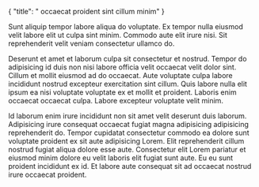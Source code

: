 {
  "title": " occaecat proident sint cillum minim"
}

Sunt aliquip tempor labore aliqua do voluptate. Ex tempor nulla eiusmod velit labore elit ut culpa sint minim. Commodo aute elit irure nisi. Sit reprehenderit velit veniam consectetur ullamco do.

Deserunt et amet et laborum culpa sit consectetur et nostrud. Tempor do adipisicing id duis non nisi labore officia velit occaecat velit dolor sint. Cillum et mollit eiusmod ad do occaecat. Aute voluptate culpa labore incididunt nostrud excepteur exercitation sint cillum. Quis labore nulla elit ipsum ea nisi voluptate voluptate ex et mollit et proident. Laboris enim occaecat occaecat culpa. Labore excepteur voluptate velit minim.

Id laborum enim irure incididunt non sit amet velit deserunt duis laborum. Adipisicing irure consequat occaecat fugiat magna adipisicing adipisicing reprehenderit do. Tempor cupidatat consectetur commodo ea dolore sunt voluptate proident ex sit aute adipisicing Lorem. Elit reprehenderit cillum nostrud fugiat aliqua dolore esse aute. Consectetur elit Lorem pariatur et eiusmod minim dolore eu velit laboris elit fugiat sunt aute. Eu eu sunt proident incididunt ex id. Et labore aute consequat sit ad occaecat nostrud irure occaecat proident.